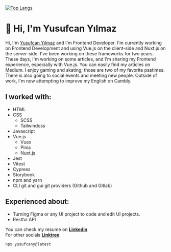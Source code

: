[![Top Langs](https://github-readme-stats.vercel.app/api/top-langs/?username=yusufcany&layout=compact&theme=dracula)](https://github.com/anuraghazra/github-readme-stats)

# 👋 Hi, I'm Yusufcan Yılmaz
Hi, I'm [Yusufcan Yılmaz](https://yusufcanyilmaz.com) and I'm Frontend Developer. I'm currently working on Frontend Development and using Vue.js on the client-side and Nuxt.js on the server-side. I've been working on these frameworks for two years. These days, I'm working on some articles, and I'm sharing my Frontend experience, especially with Vue.js. You can easily find my articles on Medium. I enjoy gaming and skating; those are two of my favorite pastimes. There is also going to social events and meeting new people. Outside of work, I'm now attempting to improve my English on Cambly.

## I worked with:
  - HTML
  - CSS
    - SCSS
    - Tailwindcss
  - Javascript
  - Vue.js
    - Vuex
    - Pinia
    - Nuxt.js
  - Jest
  - Vitest
  - Cypress
  - Storybook
  - npm and yarn
  - CLI git and gui git providers (Github and Gitlab)
  
## Experienced about:
  - Turning Figma or any UI project to code and edit UI projects.
  - Restful API

You can check my resume on [**Linkedin**](https://www.linkedin.com/in/yusufcan-yilmaz/) <br />
For other socials [**Linktree**](https://www.linktr.ee/yusufcany/)
```
npx yusufcany@latest
```
